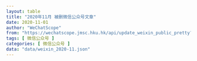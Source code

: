 ```yaml
---
layout: table
title: "2020年11月 被删微信公众号文章"
date: 2020-11-01
author: "WeChatScope"
from: "https://wechatscope.jmsc.hku.hk/api/update_weixin_public_pretty?days="
tags: [ 微信公众号 ]
categories: [ 微信公众号 ]
data: "data/weixin_2020-11.json"
---
```

